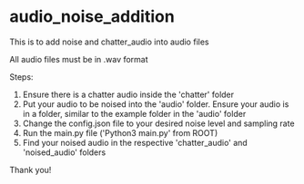 # audio_noise_addition

This is to add noise and chatter_audio into audio files

All audio files must be in .wav format

Steps:

1. Ensure there is a chatter audio inside the 'chatter' folder
2. Put your audio to be noised into the 'audio' folder. Ensure your audio is in a folder, similar to the example folder in the 'audio' folder
3. Change the config.json file to your desired noise level and sampling rate
4. Run the main.py file ('Python3 main.py' from ROOT)
5. Find your noised audio in the respective 'chatter_audio' and 'noised_audio' folders


Thank you!